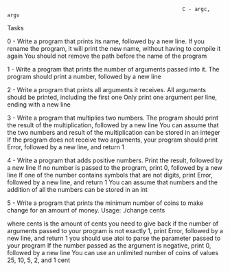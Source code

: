                                                              C - argc, argv

Tasks

0 - Write a program that prints its name, followed by a new line.
If you rename the program, it will print the new name, without having to compile it again
You should not remove the path before the name of the program

1 - Write a program that prints the number of arguments passed into it.
The program should print a number, followed by a new line

2 - Write a program that prints all arguments it receives.
All arguments should be printed, including the first one
Only print one argument per line, ending with a new line

3 - Write a program that multiplies two numbers.
The program should print the result of the multiplication, followed by a new line
You can assume that the two numbers and result of the multiplication can be stored in an integer
If the program does not receive two arguments, your program should print Error, followed by a new line, and return 1

4 - Write a program that adds positive numbers.
Print the result, followed by a new line
If no number is passed to the program, print 0, followed by a new line
If one of the number contains symbols that are not digits, print Error, followed by a new line, and return 1
You can assume that numbers and the addition of all the numbers can be stored in an int

5 - Write a program that prints the minimum number of coins to make change for an amount of money.
Usage: ./change cents

where cents is the amount of cents you need to give back
if the number of arguments passed to your program is not exactly 1, print Error, followed by a new line, and return 1
you should use atoi to parse the parameter passed to your program
If the number passed as the argument is negative, print 0, followed by a new line
You can use an unlimited number of coins of values 25, 10, 5, 2, and 1 cent
